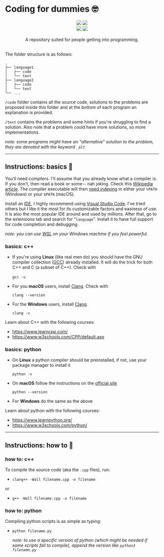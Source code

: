 # Coding for dummies :nerd_face:

<div align=center>
    <image src=https://img.shields.io/github/languages/code-size/MarkGotLasagna/code-me-dummy?color=white></image>
    <image src=https://img.shields.io/tokei/lines/github.com/MarkGotLasagna/code-me-dummy?color=white></image>
    <br>
    <image src=https://img.shields.io/github/directory-file-count/MarkGotLasagna/code-me-dummy/cpp/code?color=white&label=C%2B%2B&logo=c%2B%2B&logoColor=blue></image>
    <image src=https://img.shields.io/github/directory-file-count/MarkGotLasagna/code-me-dummy/python/code?color=white&label=Python&logo=python&logoColor=yellow></image> 
</div>

<div align=center>
    <br>
    A repository suited for people getting into programming.
    <br><br>
</div>

The folder structure is as follows:
```
.
├── language1
│   ├── code
│   └── text
├── language2
│   ├── code
│   └── text
└── ...
```
`/code` folder contains all the source code, solutions to the problems are proposed inside this folder and at the bottom of each program an explanation is provided.

`/text` contains the problems and some hints if you're struggling to find a solution. Also note that a problem could have more solutions, so more implementations.

*note: some programs might have an "alternative" solution to the problem, they are denoted with the keyword `_alt`*

---

## Instructions: basics 📖
You'll need compilers. I'll assume that you already know what a compiler is. If you don't, then read a book or some-- nah joking. Check this [Wikipedia article](https://en.wikipedia.org/wiki/Compiler). The compiler executable will then [need indexing](https://code.visualstudio.com/docs/languages/cpp#_check-if-you-have-a-compiler-installed) in either your `%PATH` (Windows) or your `$PATH` (macOS).

Install an [IDE](https://en.wikipedia.org/wiki/Integrated_development_environment), I highly recommend using [Visual Studio Code](https://code.visualstudio.com/). I've tried others but I like it the most for its customizable factors and easiness of use. It is also the most popular IDE around and used by millions.
After that, go to the extensions tab and search for "`language`". Install it to have full support for code completion and debugging.

*note: you can use [WSL](https://en.wikipedia.org/wiki/Windows_Subsystem_for_Linux) on your Windows machine if you feel powerful.*

### basics: c++
- If you're using **Linux** (like real men do) you should have the GNU compiler collection ([GCC](https://en.wikipedia.org/wiki/GNU_Compiler_Collection)) already installed. It will do the trick for both C++ and C (a subset of C++). Check with 

    `gcc -v`.
- For you **macOS** users, install [Clang](https://en.wikipedia.org/wiki/Clang). Check with 

    `clang --version`

- For the **Windows** users, install [Clang](https://en.wikipedia.org/wiki/Clang).

    `clang -v`

Learn about C++ with the following courses:
 - https://www.learncpp.com/
 - https://www.w3schools.com/CPP/default.asp

### basics: python
 - On **Linux** a python compiler should be preinstalled, if not, use your package manager to install it
 
     `python -v`

 - On **macOS** follow the instructions on the [official site](https://www.python.org/downloads/)

    `python --version`

 - For **Windows** do the same as the above

Learn about python with the following courses: 
 - https://www.learnpython.org/
 - https://www.w3schools.com/python/


---

## Instructions: how to 📖
### how to: c++
To compile the source code (aka the `.cpp` files), run:
- `clang++ -Wall filename.cpp -o filename`

or

- `g++ -Wall filename.cpp -o filename`
### how to: python
Compiling python scripts is as simple as typing:
 - `python filename.py`
    
    *note: to use a specific version of python (which might be needed if some scripts fail to compile), append the version like `python3 filename.py`*